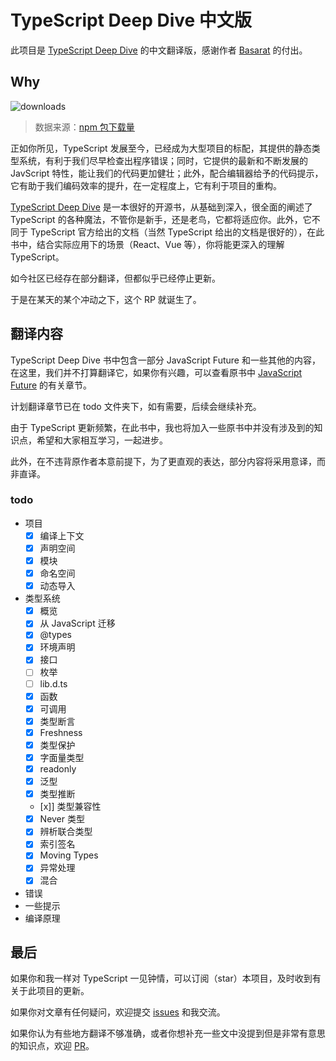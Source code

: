 
# TypeScript Deep Dive 中文版

此项目是 [TypeScript Deep Dive](https://github.com/basarat/typescript-book/) 的中文翻译版，感谢作者 [Basarat](https://github.com/basarat) 的付出。

## Why

![downloads](http://ovshyp9zv.bkt.clouddn.com/typescript-downloads.jpeg)

> 数据来源：[npm 包下载量](https://npm-stat.com/charts.html?package=typescript&from=2016-01-01&to=2018-07-31)

正如你所见，TypeScript 发展至今，已经成为大型项目的标配，其提供的静态类型系统，有利于我们尽早检查出程序错误；同时，它提供的最新和不断发展的 JavScript 特性，能让我们的代码更加健壮；此外，配合编辑器给予的代码提示，它有助于我们编码效率的提升，在一定程度上，它有利于项目的重构。

[TypeScript Deep Dive](https://github.com/basarat/typescript-book/) 是一本很好的开源书，从基础到深入，很全面的阐述了 TypeScript 的各种魔法，不管你是新手，还是老鸟，它都将适应你。此外，它不同于 TypeScript 官方给出的文档（当然 TypeScript 给出的文档是很好的），在此书中，结合实际应用下的场景（React、Vue 等），你将能更深入的理解 TypeScript。

如今社区已经存在部分翻译，但都似乎已经停止更新。

于是在某天的某个冲动之下，这个 RP 就诞生了。

## 翻译内容

TypeScript Deep Dive 书中包含一部分 JavaScript Future 和一些其他的内容，在这里，我们并不打算翻译它，如果你有兴趣，可以查看原书中 [JavaScript Future](https://basarat.gitbooks.io/typescript/content/docs/future-javascript.html) 的有关章节。

计划翻译章节已在 todo 文件夹下，如有需要，后续会继续补充。

由于 TypeScript 更新频繁，在此书中，我也将加入一些原书中并没有涉及到的知识点，希望和大家相互学习，一起进步。

此外，在不违背原作者本意前提下，为了更直观的表达，部分内容将采用意译，而非直译。

### todo

- 项目
  - [x] 编译上下文
  - [x] 声明空间
  - [x] 模块
  - [x] 命名空间
  - [x] 动态导入
- 类型系统
  - [x] 概览
  - [x] 从 JavaScript 迁移
  - [x] @types
  - [x] 环境声明
  - [x] 接口
  - [ ] 枚举
  - [ ] lib.d.ts
  - [x] 函数
  - [x] 可调用
  - [x] 类型断言
  - [x] Freshness
  - [x] 类型保护
  - [x] 字面量类型
  - [x] readonly
  - [x] 泛型
  - [x] 类型推断
  - [x]] 类型兼容性
  - [x] Never 类型
  - [x] 辨析联合类型
  - [x] 索引签名
  - [x] Moving Types
  - [x] 异常处理
  - [x] 混合
- 错误
- 一些提示
- 编译原理

## 最后

如果你和我一样对 TypeScript 一见钟情，可以订阅（star）本项目，及时收到有关于此项目的更新。

如果你对文章有任何疑问，欢迎提交 [issues](https://github.com/jkchao/typescript-book-chinese/issues) 和我交流。

如果你认为有些地方翻译不够准确，或者你想补充一些文中没提到但是非常有意思的知识点，欢迎 [PR](https://github.com/jkchao/typescript-book-chinese/pulls)。